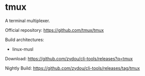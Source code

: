 # tmux

A terminal multiplexer.

Official repository: https://github.com/tmux/tmux

Build architectures:

- linux-musl

Download: https://github.com/zydou/cli-tools/releases?q=tmux

Nightly Build: https://github.com/zydou/cli-tools/releases/tag/tmux
